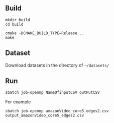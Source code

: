 ## Build

```shell
mkdir build
cd build

cmake -DCMAKE_BUILD_TYPE=Release ..
make
```

## Dataset

Download datasets in the directory of `~/datasets/`

## Run

```shell
sbatch job-openmp NameOfinputCSV outPutCSV
```

For example
```shell
sbatch job-openmp amazonVideo_core5_edges2.csv output_amazonVideo_core5_edges2.csv
```

